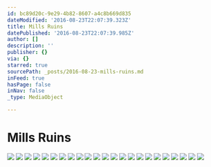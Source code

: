 ```yaml
---
id: bc89d20c-9e29-4b82-8607-a4c8b669d835
dateModified: '2016-08-23T22:07:39.323Z'
title: Mills Ruins
datePublished: '2016-08-23T22:07:39.985Z'
author: []
description: ''
publisher: {}
via: {}
starred: true
sourcePath: _posts/2016-08-23-mills-ruins.md
inFeed: true
hasPage: false
inNav: false
_type: MediaObject

---
```

# Mills Ruins
![](https://the-grid-user-content.s3-us-west-2.amazonaws.com/f6863971-ef81-4508-a0de-7012787aeb28.jpg)
![](https://the-grid-user-content.s3-us-west-2.amazonaws.com/f50a7b40-0a33-4b8e-bb10-b2d39960a105.jpg)
![](https://the-grid-user-content.s3-us-west-2.amazonaws.com/74e3b1dc-5850-4f5a-8022-7f082c83d493.jpg)
![](https://the-grid-user-content.s3-us-west-2.amazonaws.com/6caebe41-a8b4-4c87-bd87-b74c5bba07f6.jpg)
![](https://the-grid-user-content.s3-us-west-2.amazonaws.com/ef96df63-1c91-4fee-a516-3ec4686500a6.jpg)
![](https://the-grid-user-content.s3-us-west-2.amazonaws.com/230a9e66-b111-4914-87aa-5eeb049f6e92.jpg)
![](https://the-grid-user-content.s3-us-west-2.amazonaws.com/e780f28a-0e76-4607-82bc-49419d921c1c.jpg)
![](https://the-grid-user-content.s3-us-west-2.amazonaws.com/f8fb7a79-ccaf-4c40-b67b-d982ad016619.jpg)
![](https://the-grid-user-content.s3-us-west-2.amazonaws.com/2413da2e-139d-40d5-a9ac-5511d4f34c9c.jpg)
![](https://the-grid-user-content.s3-us-west-2.amazonaws.com/ec9a8fef-5317-4b66-ad1d-daf3f04ec71e.jpg)
![](https://the-grid-user-content.s3-us-west-2.amazonaws.com/1c648f5b-3070-4ecc-91ab-30aba61bd1a9.jpg)
![](https://the-grid-user-content.s3-us-west-2.amazonaws.com/d6ab4acc-1d68-4634-b183-400a02125bb8.jpg)
![](https://the-grid-user-content.s3-us-west-2.amazonaws.com/464b803e-189c-4077-818e-de831ad0b375.jpg)
![](https://the-grid-user-content.s3-us-west-2.amazonaws.com/21c2f30d-ca83-4296-a835-edf70b2fcb7a.jpg)
![](https://the-grid-user-content.s3-us-west-2.amazonaws.com/4c0f3e5e-4d14-4baf-82b4-2b810ce888b3.jpg)
![](https://the-grid-user-content.s3-us-west-2.amazonaws.com/4086b8dd-e2f4-4b6e-b468-f435d5c8e84a.jpg)
![](https://the-grid-user-content.s3-us-west-2.amazonaws.com/ff0932d2-1de1-4068-bba6-c9be0b3f3d3a.jpg)
![](https://the-grid-user-content.s3-us-west-2.amazonaws.com/3da92bba-8f4f-473e-b394-80a889583b88.jpg)
![](https://the-grid-user-content.s3-us-west-2.amazonaws.com/531b4e80-021c-4a49-879d-08a129a8fc07.jpg)
![](https://the-grid-user-content.s3-us-west-2.amazonaws.com/50a9a3d1-cc68-4ca2-88cf-d073ee17c47f.jpg)
![](https://the-grid-user-content.s3-us-west-2.amazonaws.com/bc2a06e4-63a1-47b8-94e2-655f9953c945.jpg)
![](https://the-grid-user-content.s3-us-west-2.amazonaws.com/37158681-a17e-4057-abe3-e91b53e7f98b.jpg)
![](https://the-grid-user-content.s3-us-west-2.amazonaws.com/9eccac9e-8be0-48fc-a5ba-75a8466fc69b.jpg)